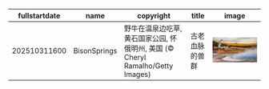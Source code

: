 |fullstartdate|name|copyright|title|image|
|--|--|--|--|--|
202510311600|BisonSprings|野牛在温泉边吃草,  黄石国家公园, 怀俄明州, 美国 (© Cheryl Ramalho/Getty Images)|古老血脉的兽群|![](/zh-CN/2025/11/202510311600BisonSprings.jpg)|

